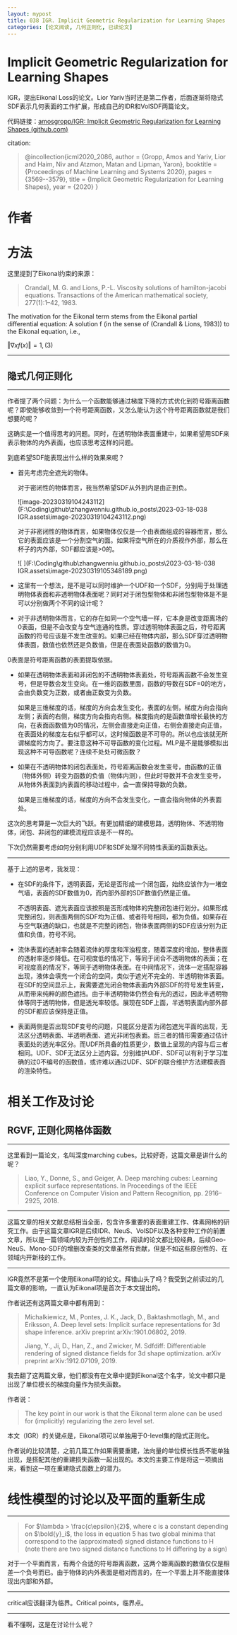 ```yaml
---
layout: mypost
title: 038 IGR. Implicit Geometric Regularization for Learning Shapes
categories: [论文阅读, 几何正则化, 已读论文]
---
```


# Implicit Geometric Regularization for Learning Shapes

IGR，提出Eikonal Loss的论文。Lior Yariv当时还是第二作者，后面逐渐将隐式SDF表示几何表面的工作扩展，形成自己的IDR和VolSDF两篇论文。

代码链接：[amosgropp/IGR: Implicit Geometric Regularization for Learning Shapes (github.com)](https://github.com/amosgropp/IGR)

citation:

> @incollection{icml2020_2086,
>  author = {Gropp, Amos and Yariv, Lior and Haim, Niv and Atzmon, Matan and Lipman, Yaron},
>  booktitle = {Proceedings of Machine Learning and Systems 2020},
>  pages = {3569--3579},
>  title = {Implicit Geometric Regularization for Learning Shapes},
>  year = {2020}
> }

# 作者

# 方法

这里提到了Eikonal约束的来源：

> Crandall, M. G. and Lions, P.-L. Viscosity solutions of hamilton-jacobi  equations. Transactions of the American mathematical society,  277(1):1–42, 1983.

The motivation for the Eikonal term stems from the Eikonal partial differential equation: A solution f (in the sense of (Crandall & Lions, 1983)) to the Eikonal equation, i.e., 

$‖∇xf (x)‖ = 1, (3)$

---

## 隐式几何正则化

---

作者提了两个问题：为什么一个函数能够通过梯度下降的方式优化到符号距离函数呢？即使能够收敛到一个符号距离函数，又怎么能认为这个符号距离函数就是我们想要的呢？

这确实是一个值得思考的问题。同时，在透明物体表面重建中，如果希望用SDF来表示物体的内外表面，也应该思考这样的问题。

到底希望SDF能表现出什么样的效果来呢？

- 首先考虑完全遮光的物体。

  对于密闭性的物体而言，我当然希望SDF从外到内是由正到负。

  ![image-20230319104243112](F:\Coding\github\zhangwenniu.github.io\_posts\2023-03-18-038 IGR.assets\image-20230319104243112.png)

  对于非密闭性的物体而言，如果物体仅仅是一个由表面组成的容器而言，那么它的表面应该是一个分割空气的面。如果将空气所在的介质视作外部，那么在杯子的内外部，SDF都应该是>0的。

  ![	](F:\Coding\github\zhangwenniu.github.io\_posts\2023-03-18-038 IGR.assets\image-20230319105348189.png)

- 这里有一个想法，是不是可以同时维护一个UDF和一个SDF，分别用于处理透明物体表面和非透明物体表面呢？同时对于闭包型物体和非闭包型物体是不是可以分别做两个不同的设计呢？

- 对于非透明物体而言，它的存在如同一个空气墙一样，它本身是改变距离场的0表面，但是不会改变与空气连通的性质。穿过透明物体表面之后，符号距离函数的符号应该是不发生改变的。如果已经在物体内部，那么SDF穿过透明物体表面，数值也依然还是负数值，但是在表面处函数的数值为0。



0表面是符号距离函数的表面提取依据。

- 如果在透明物体表面和非闭包的不透明物体表面处，符号距离函数不会发生变号，但是导数会发生变向。在一维的函数里面，函数的导数在SDF=0的地方，会由负数变为正数，或者由正数变为负数。

  如果是三维梯度的话，梯度的方向会发生变化，表面的左侧，梯度方向会指向左侧；表面的右侧，梯度方向会指向右侧。梯度指向的是函数值增长最快的方向，在表面函数值为0的情况，左侧会直接走向正值，右侧会直接走向正值，在表面处的梯度左右似乎都可以，这时候函数是不可导的。所以也应该就无所谓梯度的方向了。要注意这种不可导函数的变化过程。MLP是不是能够模拟出现这种不可导函数呢？连续不处处可微函数？

- 如果在不透明物体的闭包表面处，符号距离函数会发生变号，由函数的正值（物体外侧）转变为函数的负值（物体内测），但此时导数并不会发生变号，从物体外表面到内表面的移动过程中，会一直保持导数的负数。

  如果是三维梯度的话，梯度的方向不会发生变化，一直会指向物体的外表面处。



这次的思考算是一次巨大的飞跃。有更加精细的建模思路，透明物体、不透明物体，闭包、非闭包的建模流程应该是不一样的。

下次仍然需要考虑如何分别利用UDF和SDF处理不同特性表面的函数表达。



---

基于上述的思考，我发现：

- 在SDF的条件下，透明表面，无论是否形成一个闭包面，始终应该作为一堵空气墙，表面的SDF数值为0，而内部外部的SDF数值仍然是正值。

  不透明表面、遮光表面应该按照是否形成物体的完整闭包进行划分。如果形成完整闭包，则表面两侧的SDF均为正值、或者符号相同，都为负值。如果存在与空气联通的缺口，也就是不完整的闭包，物体表面两侧的SDF应该分别为正值和负值，符号不同。

- 流体表面的透射率会随着流体的厚度和浑浊程度，随着深度的增加，整体表面的透射率逐步降低。在可视度低的情况下，等同于闭合不透明物体的表面；在可视度高的情况下，等同于透明物体表面。在中间情况下，流体一定搭配容器出现，液体会填充一个闭合的空间，类似于遮光不完全的、半透明物体表面。在SDF的空间显示上，我需要遮光闭合物体表面内外部SDF的符号发生转变，从而带来纯粹的颜色遮挡。由于半透明物体仍然会有光的透过，因此半透明物体等同于透明物体，但是透光率较低。展现在SDF上面，半透明表面内部外部的SDF都应该保持是正值。

- 表面两侧是否出现SDF变号的问题，只能区分是否为闭包遮光平面的出现，无法区分透明表面、半透明表面、遮光非闭包表面。后三者的情形需要通过估计表面处的透光率区分。而UDF所具备的性质更少，数值上呈现的内容与后三者相同。UDF、SDF无法区分上述内容。分别维护UDF、SDF可以有利于学习准确的过0不编号的函数值，或许难以通过UDF、SDF的联合维护方法建模表面的渲染特性。

# 相关工作及讨论

## RGVF, 正则化网格体函数

---

这里看到一篇论文，名叫深度marching cubes。比较好奇，这篇文章是讲什么的呢？

>  Liao, Y., Donne, S., and Geiger, A. Deep marching cubes: Learning explicit surface representations. In Proceedings of the IEEE Conference on Computer Vision and Pattern Recognition, pp. 2916–2925, 2018.

---

这篇文章的相关文献总结相当全面，包含许多重要的表面重建工作、体素网格的研究工作。由于这篇文章IGR是后续IDR、NeuS、VolSDF以及各种变种工作的前置文章，所以是一篇领域内较为开创性的工作，阅读的论文都比较经典，后续Geo-NeuS、Mono-SDF的增删改查类的文章虽然有贡献，但是不如这些原创性的、在领域内开新枝的工作。

---

IGR竟然不是第一个使用Eikonal项的论文。拜错山头了吗？我受到之前读过的几篇文章的影响，一直认为Eikonal项是首次于本文提出的。

作者说还有这两篇文章中都有用到：

> Michalkiewicz, M., Pontes, J. K., Jack, D., Baktashmotlagh, M., and  Eriksson, A. Deep level sets: Implicit surface representations for 3d  shape inference. arXiv preprint arXiv:1901.06802, 2019.
>
> Jiang, Y., Ji, D., Han, Z., and Zwicker, M. Sdfdiff: Differentiable  rendering of signed distance fields for 3d shape optimization. arXiv  preprint arXiv:1912.07109, 2019.

我去翻了这两篇文章，他们都没有在文章中提到Eikonal这个名字，论文中都只是出现了单位模长的梯度向量作为损失函数。

作者说：

> The key point in our work is that the Eikonal term alone can be used for (implicitly) regularizing the zero level set.

本文（IGR）的关键点是，Eikonal项可以单独用于0-level集的隐式正则化。

作者说的比较清楚，之前几篇工作如果需要重建，法向量的单位模长性质不能单独出现，是搭配其他的重建损失函数一起出现的。本文的主要工作是将这一项摘出来，看到这一项在重建隐式函数上的潜力。

# 线性模型的讨论以及平面的重新生成

---

>  For $\lambda > \frac{c\epsilon}{2}$, where c is a constant depending on $\bold{y}_i$, the loss in equation 5 has two global minima that correspond to the (approximated) signed distance functions to H (note there are two signed distance functions to H differing by a sign)

对于一个平面而言，有两个合适的符号距离函数，这两个距离函数的数值仅仅是相差一个负号而已。由于物体的内外表面是相对而言的，在一个平面上并不能直接体现出内部和外部。

---

critical应该翻译为临界。Critical points，临界点。

---

看不懂啊，这是在讨论什么呢？

